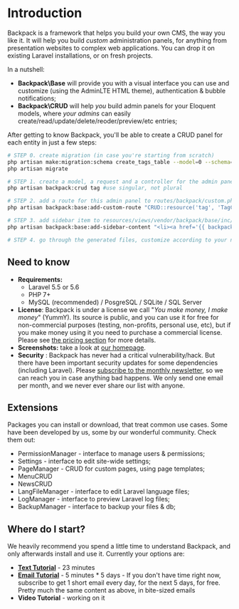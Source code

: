 # Introduction

Backpack is a framework that helps you build your own CMS, the way you like it. It will help you build _custom_ administration panels, for anything from presentation websites to complex web applications. You can drop it on existing Laravel installations, or on fresh projects.

In a nutshell:

- **Backpack\Base** will provide you with a visual interface you can use and customize (using the AdminLTE HTML theme), authentication & bubble notifications;
- **Backpack\CRUD** will help _you_ build admin panels for your Eloquent models, where _your admins_ can easily create/read/update/delete/reoder/preview/etc entries;

After getting to know Backpack, you'll be able to create a CRUD panel for each entity in just a few steps:

```bash
# STEP 0. create migration (in case you're starting from scratch)
php artisan make:migration:schema create_tags_table --model=0 --schema="name:string:unique"
php artisan migrate

# STEP 1. create a model, a request and a controller for the admin panel
php artisan backpack:crud tag #use singular, not plural

# STEP 2. add a route for this admin panel to routes/backpack/custom.php
php artisan backpack:base:add-custom-route "CRUD::resource('tag', 'TagCrudController');"

# STEP 3. add sidebar item to resources/views/vendor/backpack/base/inc/sidebar_content.blade.php
php artisan backpack:base:add-sidebar-content "<li><a href='{{ backpack_url('tag') }}'><i class='fa fa-tag'></i> <span>Tags</span></a></li>"

# STEP 4. go through the generated files, customize according to your needs
```

## Need to know
- **Requirements:**
  - Laravel 5.5 or 5.6
  - PHP 7+
  - MySQL (recommended) / PosgreSQL / SQLite / SQL Server
- **License**: Backpack is under a license we call "_You make money, I make money_" (YummY). Its source is public, and you can use it for free for non-commercial purposes (testing, non-profits, personal use, etc), but if you make money using it you need to purchase a commercial license. Please see  [the pricing section](https://backpackforlaravel.com/pricing) for more details.
- **Screenshots:** take a look at [our homepage](http://www.backpackforlaravel.com/).
- **Security** : Backpack has never had a critical vulnerability/hack. But there have been important security updates for some dependencies (including Laravel). Please  [subscribe to the monthly newsletter](https://backpackforlaravel.com/newsletter), so we can reach you in case anything bad happens. We only send one email per month, and we never ever share our list with anyone.

## Extensions

Packages you can install or download, that treat common use cases. Some have been developed by us, some by our wonderful community. Check them out:

  - PermissionManager - interface to manage users & permissions;
  - Settings - interface to edit site-wide settings;
  - PageManager - CRUD for custom pages, using page templates;
  - MenuCRUD
  - NewsCRUD
  - LangFileManager - interface to edit Laravel language files;
  - LogManager - interface to preview Laravel log files;
  - BackupManager - interface to backup your files & db;

## Where do I start?

We heavily recommend you spend a little time to understand Backpack, and only afterwards install and use it. Currently your options are:
- **[Text Tutorial](/docs/{{version}}/getting-started-1-basics)** - 23 minutes
- **[Email Tutorial](http://backpackforlaravel.test/getting-started-emails)** - 5 minutes * 5 days - If you don't have time right now, subscribe to get 1 short email every day, for the next 5 days, for free. Pretty much the same content as above, in bite-sized emails
- **Video Tutorial** - working on it